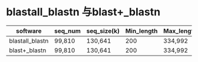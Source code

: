 # blastall_blastn 与blast+_blastn

|software|seq_num|seq_size(k)|Min_length|Max_length|cpu(n)|Mem(M)|time(m)|file_name|
|---|---|---|---|---|---|---|---|---|
|blastall_blastn|99,810|130,641|200|334,992|2|73|1:21:23|final.100000.fa|
|blast+_blastn|99,810|130,641|200|334,992|2|72|2:33.71|final.100000.fa|
